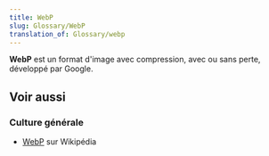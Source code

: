```yaml
---
title: WebP
slug: Glossary/WebP
translation_of: Glossary/webp
---
```


**WebP** est un format d'image avec compression, avec ou sans perte, développé par Google.

## Voir aussi

### Culture générale

- [WebP](https://fr.wikipedia.org/wiki/WebP) sur Wikipédia
